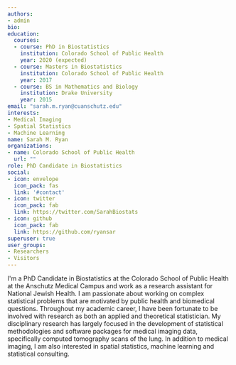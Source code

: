 ```yaml
---
authors:
- admin
bio:
education:
  courses:
  - course: PhD in Biostatistics
    institution: Colorado School of Public Health
    year: 2020 (expected)
  - course: Masters in Biostatistics
    institution: Colorado School of Public Health
    year: 2017
  - course: BS in Mathematics and Biology
    institution: Drake University
    year: 2015
email: "sarah.m.ryan@cuanschutz.edu"
interests:
- Medical Imaging
- Spatial Statistics
- Machine Learning
name: Sarah M. Ryan
organizations:
- name: Colorado School of Public Health
  url: ""
role: PhD Candidate in Biostatistics
social:
- icon: envelope
  icon_pack: fas
  link: '#contact'
- icon: twitter
  icon_pack: fab
  link: https://twitter.com/SarahBiostats
- icon: github
  icon_pack: fab
  link: https://github.com/ryansar
superuser: true
user_groups:
- Researchers
- Visitors
---
```


I'm a PhD Candidate in Biostatistics at the Colorado School of Public Health at the Anschutz Medical Campus and work as a research assistant for National Jewish Health. I am passionate about working on complex statistical problems that are motivated by public health and biomedical questions. Throughout my academic career, I have been fortunate to be involved with research as both an applied and theoretical statistician. My disciplinary research has largely focused in the development of statistical methodologies and software packages for medical imaging data, specifically computed tomography scans of the lung. In addition to medical imaging, I am also interested in spatial statistics, machine learning and statistical consulting.   
